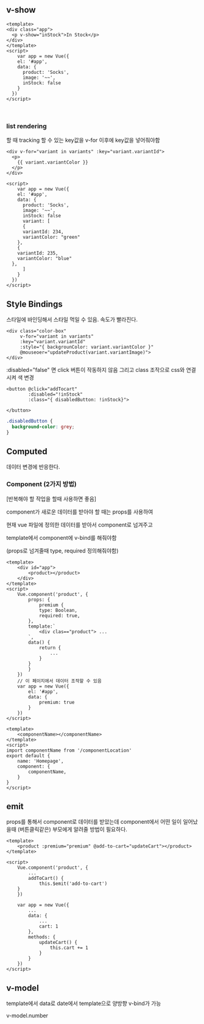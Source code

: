 ## v-show 

``` vue
<template>
<div class="app">
  <p v-show="inStock">In Stock</p>
</div>
</template>
<script>
	var app = new Vue({
    el: '#app',
    data: {
      product: 'Socks',
      image: '~~',
      inStock: false
    }
  })
</script>
```

​	

### list rendering 

할 때 tracking 할 수 있는 key값을 v-for 이후에 key값을 넣어줘야함

```vue
<div v-for="variant in variants" :key="variant.variantId">
  <p>
    {{ variant.variantColor }}
  </p>
</div>

<script>
	var app = new Vue({
    el: '#app',
    data: {
      product: 'Socks',
      image: '~~',
      inStock: false
      variant: [
      {
      variantId: 234,
      variantColor: "green"
    },
    {
    variantId: 235,
    variantColor: "blue"
  },
      ]
    }
  })
</script>
```



## Style Bindings 

스타일에 바인딩해서 스타일 먹일 수 있음. 속도가 빨라진다.

```vue
<div class="color-box"
     v-for="variant in variants"
     :key="variant.variantId"
     :style="{ backgrounColor: variant.variantColor }"
     @mouseoer="updateProduct(variant.variantImage)">
</div>
```



:disabled="false" 면 click 버튼이 작동하지 않음 그리고 class 조작으로 css와 연결시켜 색 변경

```vue
<button @click="addTocart"
        :disabled="!inStock"
        :class="{ disabledButton: !inStock}">
  
</button>
```

```css
.disabledButton {
  background-color: grey;
}
```



## Computed

데이터 변경에 반응한다.



### Component (2가지 방법)

[반복해야 할 작업을 할때 사용하면 좋음]

component가 새로운 데이터를 받아야 할 때는 props를 사용하여

현재 vue 파일에 정의한 데이터를 받아서 component로 넘겨주고

template에서 component에 v-bind를 해줘야함

(props로 넘겨줄때 type, required 정의해줘야함)

``` vue
<template>
	<div id="app">
        <product></product>
    </div>
</template>
<script>
	Vue.component('product', {
        props: {
            premium {
            type: Boolean,
            required: true,
        },
        template:`
        	<div clas=="product"> ...
		`,
        data() {
            return {
                ...
            }
        }
        }
    })
    // 이 페이지에서 데이터 조작할 수 있음
    var app = new Vue({
        el: '#app',
        data: {
            premium: true
        }
    })
</script>
```

```vue
<template>
	<componentName></componentName>
</template>
<script>
import componentName from '/componentLocation'
export default {
	name: 'Homepage',
	component: {
        componentName,
    }
}
</script>

```



## emit

props를 통해서 component로 데이터를 받았는데 component에서 어떤 일이 일어났을때 (버튼클릭같은) 부모에게 알려줄 방법이 필요하다.

```vue
<template>
	<product :premium="premium" @add-to-cart="updateCart"></product>
</template>

<script>
	Vue.component('product', {
        ...
        addToCart() {
        	this.$emit('add-to-cart')
    }
    })
    
    var app = new Vue({
        ...
        data: {
            ...
            cart: 1
        },
        methods: {
            updateCart() {
                this.cart += 1
            }
        }
    })
</script>
```



## v-model

template에서 data로 date에서 template으로 양방향 v-bind가 가능

v-model.number

